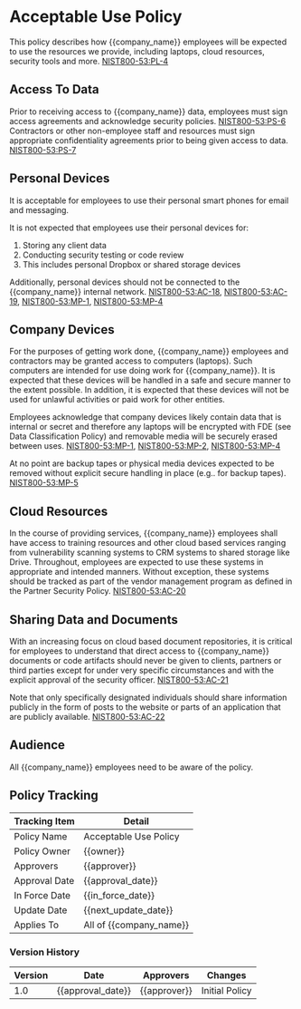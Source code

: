 # Acceptable Use Policy

This policy describes how {{company_name}} employees will be expected to use the resources we provide, including
laptops, cloud resources, security tools and more.
[NIST800-53:PL-4](https://nvd.nist.gov/800-53/Rev4/control/PL-4)

## Access To Data

Prior to receiving access to {{company_name}} data, employees must sign access agreements and acknowledge security policies.
[NIST800-53:PS-6](https://nvd.nist.gov/800-53/Rev4/control/PS-6)  Contractors or other non-employee staff and resources must sign appropriate confidentiality agreements prior to being given access to data.  [NIST800-53:PS-7](https://nvd.nist.gov/800-53/Rev4/control/PS-7)

## Personal Devices

It is acceptable for employees to use their personal smart phones for email and messaging.

It is not expected that employees use their personal devices for:

1. Storing any client data
1. Conducting security testing or code review
1. This includes personal Dropbox or shared storage devices

Additionally, personal devices should not be connected to the {{company_name}} internal network.
[NIST800-53:AC-18](https://nvd.nist.gov/800-53/Rev4/control/AC-18),
[NIST800-53:AC-19](https://nvd.nist.gov/800-53/Rev4/control/AC-19),
[NIST800-53:MP-1](https://nvd.nist.gov/800-53/Rev4/control/MP-1),
[NIST800-53:MP-4](https://nvd.nist.gov/800-53/Rev4/control/MP-4)

## Company Devices

For the purposes of getting work done, {{company_name}} employees and contractors may be granted access to computers
(laptops). Such computers are intended for use doing work for {{company_name}}. It is expected that these devices will
be handled in a safe and secure manner to the extent possible. In addition, it is expected that these devices will not
be used for unlawful activities or paid work for other entities.

Employees acknowledge that company devices likely contain data that is internal or secret and therefore any laptops
will be encrypted with FDE (see Data Classification Policy) and removable media will be securely erased between uses.
[NIST800-53:MP-1](https://nvd.nist.gov/800-53/Rev4/control/MP-1),
[NIST800-53:MP-2](https://nvd.nist.gov/800-53/Rev4/control/MP-2),
[NIST800-53:MP-4](https://nvd.nist.gov/800-53/Rev4/control/MP-4)

At no point are backup tapes or physical media devices expected to be removed without explicit secure handling in
place (e.g.. for backup tapes). [NIST800-53:MP-5](https://nvd.nist.gov/800-53/Rev4/control/MP-5)

## Cloud Resources

In the course of providing services, {{company_name}} employees shall have access to training resources and other cloud
based services ranging from vulnerability scanning systems to CRM systems to shared storage like Drive. Throughout,
employees are expected to use these systems in appropriate and intended manners.  Without exception, these systems
should be tracked as part of the vendor management program as defined in the Partner Security Policy.
[NIST800-53:AC-20](https://nvd.nist.gov/800-53/Rev4/control/AC-20)

## Sharing Data and Documents

With an increasing focus on cloud based document repositories, it is critical for employees to understand that direct
access to {{company_name}} documents or code artifacts should never be given to clients, partners or third parties
except for under very specific circumstances and with the explicit approval of the security officer.
[NIST800-53:AC-21](https://nvd.nist.gov/800-53/Rev4/control/AC-21)

Note that only specifically designated individuals should share information publicly in the form of posts to the
website or parts of an application that are publicly available.
[NIST800-53:AC-22](https://nvd.nist.gov/800-53/Rev4/control/AC-22)

## Audience

All {{company_name}} employees need to be aware of the policy.

## Policy Tracking

| Tracking Item   |         Detail          |
|-----------------|-------------------------|
| Policy Name     | Acceptable Use Policy   |
| Policy Owner    | {{owner}}               |
| Approvers       | {{approver}}            |
| Approval Date   | {{approval_date}}       |
| In Force Date   | {{in_force_date}}       |
| Update Date     | {{next_update_date}}    |
| Applies To      | All of {{company_name}} |

### Version History

| Version |       Date        |   Approvers  |    Changes     |
|---------|-------------------|--------------|----------------|
| 1.0     | {{approval_date}} | {{approver}} | Initial Policy |
